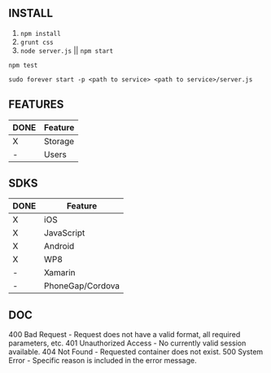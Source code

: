 INSTALL
----

1. `npm install`
2. `grunt css`
3. `node server.js` || `npm start`

`npm test`

`sudo forever start -p <path to service> <path to service>/server.js`


FEATURES
----

DONE		  | Feature
------------- | -------------
X		 	  | Storage
-			  | Users

SDKS
----
DONE		  | Feature
------------- | -------------
X		 	  | iOS
X		 	  | JavaScript
X		 	  | Android
X		 	  | WP8
-			  | Xamarin
-			  | PhoneGap/Cordova


DOC
----
400	Bad Request - Request does not have a valid format, all required parameters, etc.
401	Unauthorized Access - No currently valid session available.
404	Not Found - Requested container does not exist.
500	System Error - Specific reason is included in the error message.
